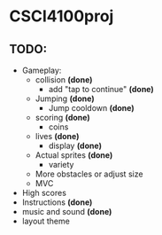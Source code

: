 # CSCI4100proj

## TODO:
- Gameplay:
	- collision **(done)**
		- add "tap to continue" **(done)**
	- Jumping **(done)**
		- Jump cooldown **(done)**
	- scoring **(done)**
		- coins
	- lives **(done)**
		- display **(done)**
	- Actual sprites **(done)**
		- variety
	- More obstacles or adjust size
	- MVC
- High scores
- Instructions **(done)**
- music and sound **(done)**
- layout theme

